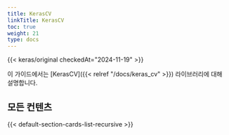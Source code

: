 ```yaml
---
title: KerasCV
linkTitle: KerasCV
toc: true
weight: 21
type: docs
---
```


{{< keras/original checkedAt="2024-11-19" >}}

이 가이드에서는 [KerasCV]({{< relref "/docs/keras_cv" >}}) 라이브러리에 대해 설명합니다.

## 모든 컨텐츠

{{< default-section-cards-list-recursive >}}
